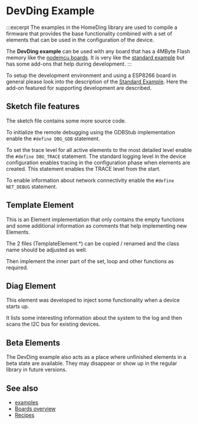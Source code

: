 # DevDing Example 

:::excerpt
The examples in the HomeDing library are used to compile a firmware that provides the base functionality
combined with a set of elements that can be used in the configuration of the device.

The **DevDing example** can be used with any board that has a 4MByte Flash memory like the [nodemcu boards](/boards/nodemcu.md).
It is very like the [standard example](/examples/standard.md) but has some add-ons that help during development.
:::

To setup the development environment and using a ESP8266 board in general please look into the description of the [Standard Example](/examples/standard.md). Here the add-on featured for supporting development are described.


## Sketch file features

The sketch file contains some more source code.

To initialize the remote debugging using the GDBStub implementation enable the `#define DBG_GDB` statement.

To set the trace level for all active elements to the most detailed level enable the `#define DBG_TRACE` statement.
The standard logging level in the device configuration enables tracing in the configuration phase when elements are created. This statement enables the TRACE level from the start.

To enable information about network connectivity enable the `#define NET_DEBUG` statement.


## Template Element

This is an Element implementation that only contains the empty functions and some additional information as comments that help implementing new Elements.

The 2 files (TemplateElement.*) can be copied / renamed and the class name should be adjusted as well.

Then implement the inner part of the set, loop and other functions as required.


## Diag Element

This element was developed to inject some functionality when a device starts up.

It lists some interesting information about the system to the log and then scans the I2C bus for existing devices.


## Beta Elements

The DevDing example also acts as a place where unfinished elements in a beta state are available. They may disappear or show up in the regular library in future versions. 


<!-- ## Using a GDB debugger 

gdbstub_init();


The development sketch adds a software based debugger that allows setting a single breakpoint and inspecting variables.

This feature comes at it's cost:

* 10 kBytes more program memory usage to enable the debugger
* 2 kBytes more global variables resulting in
* 2 kBytes less heap memory space. -->


## See also

* [examples](/examples/index.md)
* [Boards overview](/boards.md)
* [Recipes](/recipes/index.md)